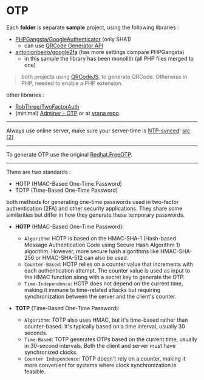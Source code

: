 # OTP

Each **folder** is separate **sample** project, using the following libraries :   

* [PHPGangsta/GoogleAuthenticator](https://github.com/PHPGangsta/GoogleAuthenticator) (only SHA1)
  * can use [QRCode Generator API](https://goqr.me/api/)
* [antonioribeiro/google2fa](https://github.com/antonioribeiro/google2fa) (has more settings compare PHPGangsta)
  * in this sample the library has been monolith (all PHP files merged to one)

> both projects using [QRCodeJS](https://davidshimjs.github.io/qrcodejs/), to generate QRCode. Otherwise in PHP, needed to enable a PHP extension.  

other libraries :  
* [RobThree/TwoFactorAuth](https://github.com/RobThree/TwoFactorAuth)
* (minimal) [Adminer - OTP](https://www.adminer.org/sk/plugins/otp/) or at [vrana repo](https://github.com/vrana/adminer/blob/master/plugins/login-otp.php).  

---

Always use online server, make sure your server-time is [NTP-synced](https://en.wikipedia.org/wiki/Network_Time_Protocol)! [src](https://github.com/RobThree/TwoFactorAuth/blob/master/demo/demo.php) [[2](https://github.com/PHPGangsta/GoogleAuthenticator/issues/98)]  

---

To  generate OTP use the original [Redhat.FreeOTP](https://freeotp.github.io/).  

---

There are two standards :  
* HOTP (HMAC-Based One-Time Password) 
* TOTP (Time-Based One-Time Password) 

both methods for generating one-time passwords used in two-factor authentication (2FA) and other security applications. They share some similarities but differ in how they generate these temporary passwords.  

* **HOTP** (HMAC-Based One-Time Password):
  * `Algorithm`: HOTP is based on the HMAC-SHA-1 (Hash-based Message Authentication Code using Secure Hash Algorithm 1) algorithm. However, more secure hash algorithms like HMAC-SHA-256 or HMAC-SHA-512 can also be used.
  * `Counter-Based`: HOTP relies on a counter value that increments with each authentication attempt. The counter value is used as input to the HMAC function along with a secret key to generate the OTP.
  * `Time-Independence`: HOTP does not depend on the current time, making it immune to time-related attacks but requiring synchronization between the server and the client's counter.  

* **TOTP** (Time-Based One-Time Password):
  * `Algorithm`: TOTP also uses HMAC, but it's time-based rather than counter-based. It's typically based on a time interval, usually 30 seconds.
  * `Time-Based`: TOTP generates OTPs based on the current time, usually in 30-second intervals. Both the client and server must have synchronized clocks.
  * `Counter Independence`: TOTP doesn't rely on a counter, making it more convenient for systems where clock synchronization is feasible.
